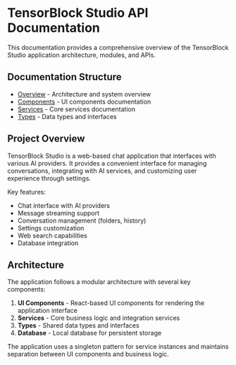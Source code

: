# TensorBlock Studio API Documentation

This documentation provides a comprehensive overview of the TensorBlock Studio application architecture, modules, and APIs.

## Documentation Structure

- [Overview](overview.md) - Architecture and system overview
- [Components](components.md) - UI components documentation
- [Services](services.md) - Core services documentation
- [Types](types.md) - Data types and interfaces

## Project Overview

TensorBlock Studio is a web-based chat application that interfaces with various AI providers. It provides a convenient interface for managing conversations, integrating with AI services, and customizing user experience through settings.

Key features:
- Chat interface with AI providers
- Message streaming support  
- Conversation management (folders, history)
- Settings customization
- Web search capabilities
- Database integration

## Architecture

The application follows a modular architecture with several key components:

1. **UI Components** - React-based UI components for rendering the application interface
2. **Services** - Core business logic and integration services
3. **Types** - Shared data types and interfaces
4. **Database** - Local database for persistent storage

The application uses a singleton pattern for service instances and maintains separation between UI components and business logic. 